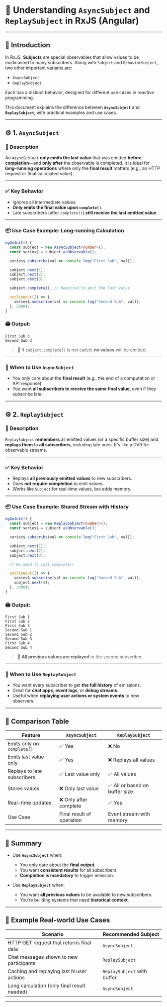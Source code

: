 # 📘 Understanding `AsyncSubject` and `ReplaySubject` in RxJS (Angular)

---

## 🔰 Introduction

In RxJS, **Subjects** are special observables that allow values to be multicasted to many subscribers. Along with `Subject` and `BehaviorSubject`, two other important variants are:

- `AsyncSubject`
- `ReplaySubject`

Each has a distinct behavior, designed for different use cases in reactive programming.

This document explains the difference between **`AsyncSubject`** and **`ReplaySubject`**, with practical examples and use cases.

---

## ⚙️ 1. `AsyncSubject`

### 📌 Description

An `AsyncSubject` **only emits the last value** that was emitted **before completion**—and **only after** the observable is completed. It is ideal for **long-running operations** where only the **final result** matters (e.g., an HTTP request or final calculated value).

---

### ✅ Key Behavior

- Ignores all intermediate values.
- **Only emits the final value upon `complete()`**.
- Late subscribers (after `complete()`) **still receive the last emitted value**.

---

### 📦 Use Case Example: Long-running Calculation

```ts
ngOnInit() {
  const subject = new AsyncSubject<number>();
  const series$ = subject.asObservable();

  series$.subscribe(val => console.log("First Sub", val));

  subject.next(1);
  subject.next(2);
  subject.next(3);

  subject.complete(); // Required to emit the last value

  setTimeout(() => {
    series$.subscribe(val => console.log("Second Sub", val));
  }, 3000);
}
```

### 🖨️ Output:

```
First Sub 3
Second Sub 3
```

> 🚫 If `subject.complete()` is not called, **no values** will be emitted.

---

### 🎯 When to Use `AsyncSubject`

- You only care about the **final result** (e.g., the end of a computation or API response).
- You want **all subscribers to receive the same final value**, even if they subscribe late.

---

## ⚙️ 2. `ReplaySubject`

### 📌 Description

`ReplaySubject` **remembers** all emitted values (or a specific buffer size) and **replays them** to **all subscribers**, including late ones. It's like a DVR for observable streams.

---

### ✅ Key Behavior

- Replays **all previously emitted values** to new subscribers.
- Does **not require completion** to emit values.
- Works like `Subject` for real-time values, but adds memory.

---

### 📦 Use Case Example: Shared Stream with History

```ts
ngOnInit() {
  const subject = new ReplaySubject<number>();
  const series$ = subject.asObservable();

  series$.subscribe(val => console.log("First Sub", val));

  subject.next(1);
  subject.next(2);
  subject.next(3);

  // No need to call complete()

  setTimeout(() => {
    series$.subscribe(val => console.log("Second Sub", val));
    subject.next(4);
  }, 3000);
}
```

### 🖨️ Output:

```
First Sub 1
First Sub 2
First Sub 3
Second Sub 1
Second Sub 2
Second Sub 3
First Sub 4
Second Sub 4
```

> 🔁 **All previous values are replayed** to the second subscriber.

---

### 🎯 When to Use `ReplaySubject`

- You want every subscriber to get **the full history** of emissions.
- Great for **chat apps**, **event logs**, or **debug streams**.
- Useful when **replaying user actions or system events** to new observers.

---

## 🧠 Comparison Table

| Feature                     | `AsyncSubject`            | `ReplaySubject`                |
| --------------------------- | ------------------------- | ------------------------------ |
| Emits only on `complete()`  | ✅ Yes                    | ❌ No                          |
| Emits last value only       | ✅ Yes                    | ❌ Replays all values          |
| Replays to late subscribers | ✅ Last value only        | ✅ All values                  |
| Stores values               | ❌ Only last value        | ✅ All or based on buffer size |
| Real-time updates           | ❌ Only after complete    | ✅ Yes                         |
| Use Case                    | Final result of operation | Event stream with memory       |

---

## 🧪 Summary

- Use **`AsyncSubject`** when:

  - You only care about the **final output**.
  - You want **consistent results** for all subscribers.
  - **Completion is mandatory** to trigger emission.

- Use **`ReplaySubject`** when:

  - You want **all previous values** to be available to new subscribers.
  - You’re building systems that need **historical context**.

---

## 🧱 Example Real-world Use Cases

| Scenario                                    | Recommended Subject         |
| ------------------------------------------- | --------------------------- |
| HTTP GET request that returns final data    | `AsyncSubject`              |
| Chat messages shown to new participants     | `ReplaySubject`             |
| Caching and replaying last N user actions   | `ReplaySubject` with buffer |
| Long calculation (only final result needed) | `AsyncSubject`              |

---
